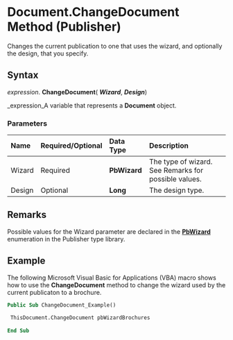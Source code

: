 
# Document.ChangeDocument Method (Publisher)

Changes the current publication to one that uses the wizard, and optionally the design, that you specify.


## Syntax

 _expression_. **ChangeDocument**( **_Wizard_**,  **_Design_**)

 _expression_A variable that represents a  **Document** object.


### Parameters



|**Name**|**Required/Optional**|**Data Type**|**Description**|
|:-----|:-----|:-----|:-----|
|Wizard|Required| **PbWizard**|The type of wizard. See Remarks for possible values.|
|Design|Optional| **Long**|The design type.|

## Remarks

Possible values for the Wizard parameter are declared in the  **[PbWizard](1fd5b0cb-5ee5-e113-0c3b-964ff741ef2e.md)** enumeration in the Publisher type library.


## Example

The following Microsoft Visual Basic for Applications (VBA) macro shows how to use the  **ChangeDocument** method to change the wizard used by the current publicaton to a brochure.


```vb
Public Sub ChangeDocument_Example() 
 
 ThisDocument.ChangeDocument pbWizardBrochures 
 
End Sub 

```

